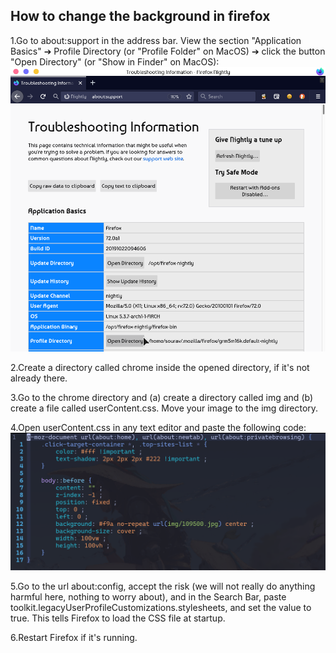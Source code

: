 ## How to change the background in firefox 

1.Go to about:support in the address bar. View the section "Application Basics" ➔ Profile Directory (or "Profile Folder" on MacOS) ➔ click the button "Open Directory" (or "Show in Finder" on MacOS):
<img titel="firefox preview" src="images/1x9ZZ.png">

2.Create a directory called chrome inside the opened directory, if it's not already there.

3.Go to the chrome directory and (a) create a directory called img and (b) create a file called userContent.css. Move your image to the img directory.

4.Open userContent.css in any text editor and paste the following code:
<img titel="firefox preview" src="images/code.png">

5.Go to the url about:config, accept the risk (we will not really do anything harmful here, nothing to worry about), and in the Search Bar, paste toolkit.legacyUserProfileCustomizations.stylesheets, and set the value to true. This tells Firefox to load the CSS file at startup.

6.Restart Firefox if it's running.
